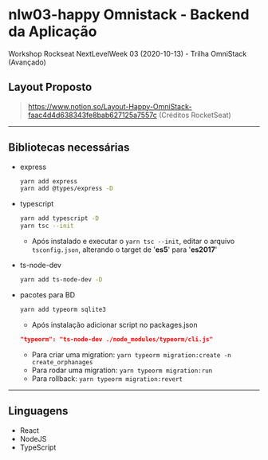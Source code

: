 # nlw03-happy Omnistack - Backend da Aplicação

Workshop Rockseat NextLevelWeek 03 (2020-10-13) - Trilha OmniStack (Avançado)

## Layout Proposto

> <https://www.notion.so/Layout-Happy-OmniStack-faac4d4d638343fe8bab627125a7557c> (Créditos RocketSeat)

---

## Bibliotecas necessárias

* express

  ```bash
  yarn add express
  yarn add @types/express -D
  ```

* typescript

  ```bash
  yarn add typescript -D
  yarn tsc --init
  ```

  * Após instalado e executar o `yarn tsc --init`, editar o arquivo `tsconfig.json`, alterando o target de '**es5**' para '**es2017**'

* ts-node-dev

  ```bash
  yarn add ts-node-dev -D
  ```

* pacotes para BD

  ```bash
  yarn add typeorm sqlite3
  ```

  * Após instalação adicionar script no packages.json

  ```json
  "typeorm": "ts-node-dev ./node_modules/typeorm/cli.js"
  ```

  * Para criar uma migration: `yarn typeorm migration:create -n create_orphanages`
  * Para rodar uma migration: `yarn typeorm migration:run`
  * Para rollback: `yarn typeorm migration:revert`

---

## Linguagens

* React
* NodeJS
* TypeScript
